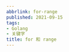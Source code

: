 ```yaml
---
abbrlink: for-range
published: 2021-09-15
tags:
- Golang
- 关键字
title: for 和 range
---
```


>

<!--more-->